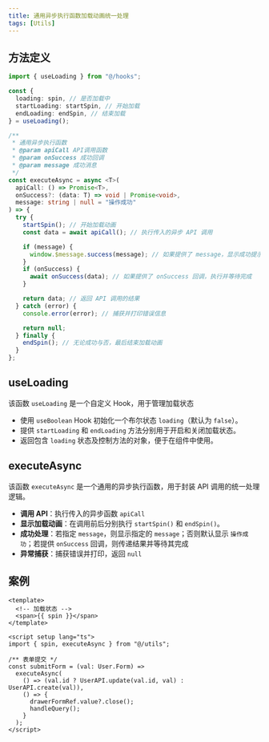 ```yaml
---
title: 通用异步执行函数加载动画统一处理
tags: [Utils]
---
```


## 方法定义

```ts [src/utils/spin.ts]
import { useLoading } from "@/hooks";

const {
  loading: spin, // 是否加载中
  startLoading: startSpin, // 开始加载
  endLoading: endSpin, // 结束加载
} = useLoading();

/**
 * 通用异步执行函数
 * @param apiCall API调用函数
 * @param onSuccess 成功回调
 * @param message 成功消息
 */
const executeAsync = async <T>(
  apiCall: () => Promise<T>,
  onSuccess?: (data: T) => void | Promise<void>,
  message: string | null = "操作成功"
) => {
  try {
    startSpin(); // 开始加载动画
    const data = await apiCall(); // 执行传入的异步 API 调用

    if (message) {
      window.$message.success(message); // 如果提供了 message，显示成功提示
    }
    if (onSuccess) {
      await onSuccess(data); // 如果提供了 onSuccess 回调，执行并等待完成
    }

    return data; // 返回 API 调用的结果
  } catch (error) {
    console.error(error); // 捕获并打印错误信息

    return null;
  } finally {
    endSpin(); // 无论成功与否，最后结束加载动画
  }
};
```

## useLoading

该函数 `useLoading` 是一个自定义 Hook，用于管理加载状态

- 使用 `useBoolean` Hook 初始化一个布尔状态 `loading`（默认为 `false`）。
- 提供 `startLoading` 和 `endLoading` 方法分别用于开启和关闭加载状态。
- 返回包含 `loading` 状态及控制方法的对象，便于在组件中使用。

## executeAsync

该函数 `executeAsync` 是一个通用的异步执行函数，用于封装 API 调用的统一处理逻辑。

- **调用 API**：执行传入的异步函数 `apiCall`
- **显示加载动画**：在调用前后分别执行 `startSpin()` 和 `endSpin()`。
- **成功处理**：若指定 `message`，则显示指定的 `message`；否则默认显示 `操作成功`；若提供 `onSuccess` 回调，则传递结果并等待其完成
- **异常捕获**：捕获错误并打印，返回 `null`

## 案例

```vue [src/views/system/user/index.vue]
<template>
  <!-- 加载状态 -->
  <span>{{ spin }}</span>
</template>

<script setup lang="ts">
import { spin, executeAsync } from "@/utils";

/** 表单提交 */
const submitForm = (val: User.Form) =>
  executeAsync(
    () => (val.id ? UserAPI.update(val.id, val) : UserAPI.create(val)),
    () => {
      drawerFormRef.value?.close();
      handleQuery();
    }
  );
</script>
```
